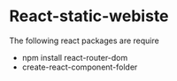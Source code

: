 # React-static-webiste

The following react packages are require

* npm install react-router-dom
* create-react-component-folder